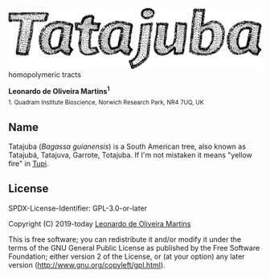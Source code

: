![Tatajuba](recipe/tatajuba-text.png)
homopolymeric tracts


__Leonardo de Oliveira Martins<sup>1</sup>__
<br>
<sub>1. Quadram Institute Bioscience, Norwich Research Park, NR4 7UQ, UK</sub>

## Name
Tatajuba (_Bagassa guianensis_) is a South American tree, also known as Tatajubá, Tatajuva, Garrote, Totajuba.
If I'm not mistaken it means "yellow fire" in [Tupi](https://en.wikipedia.org/wiki/Tupi_language).

## License
SPDX-License-Identifier: GPL-3.0-or-later

Copyright (C) 2019-today  [Leonardo de Oliveira Martins](https://github.com/leomrtns)

This is free software; you can redistribute it and/or modify it under the terms of the GNU General Public
License as published by the Free Software Foundation; either version 2 of the License, or (at your option) any later
version (http://www.gnu.org/copyleft/gpl.html).


